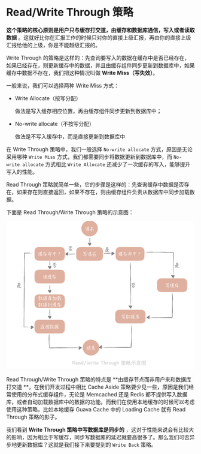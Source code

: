 # Read/Write Through 策略

**这个策略的核心原则是用户只与缓存打交道，由缓存和数据库通信，写入或者读取数据** 。这就好比你在汇报工作的时候只对你的直接上级汇报，再由你的直接上级汇报给他的上级，你是不能越级汇报的。

Write Through 的策略是这样的：先查询要写入的数据在缓存中是否已经存在，如果已经存在，则更新缓存中的数据，并且由缓存组件同步更新到数据库中，如果缓存中数据不存在，我们把这种情况叫做 **Write Miss（写失效）**。

一般来说，我们可以选择两种 Write Miss 方式：

- Write Allocate（按写分配）

  做法是写入缓存相应位置，再由缓存组件同步更新到数据库中；

- No-write allocate（不按写分配）

  做法是不写入缓存中，而是直接更新到数据库中

在 Write Through 策略中，我们一般选择 `No-write allocate` 方式，原因是无论采用哪种 `Write Miss` 方式，我们都需要同步将数据更新到数据库中，而 `No-write allocate` 方式相比 `Write Allocate` 还减少了一次缓存的写入，能够提升写入的性能。

Read Through 策略就简单一些，它的步骤是这样的：先查询缓存中数据是否存在，如果存在则直接返回，如果不存在，则由缓存组件负责从数据库中同步加载数据。

下面是 Read Through/Write Through 策略的示意图：

![img](./assets/image-20211023115636516.png)

Read Through/Write Through 策略的特点是 **由缓存节点而非用户来和数据库打交道 **，在我们开发过程中相比 Cache Aside 策略要少见一些，原因是我们经常使用的分布式缓存组件，无论是 Memcached 还是 Redis 都不提供写入数据库，或者自动加载数据库中的数据的功能。而我们在使用本地缓存的时候可以考虑使用这种策略，比如本地缓存 Guava Cache 中的 Loading Cache 就有 Read Through 策略的影子。

我们看到 **Write Through 策略中写数据库是同步的** ，这对于性能来说会有比较大的影响，因为相比于写缓存，同步写数据库的延迟就要高很多了。那么我们可否异步地更新数据库？这就是我们接下来要提到的 `Write Back` 策略。

